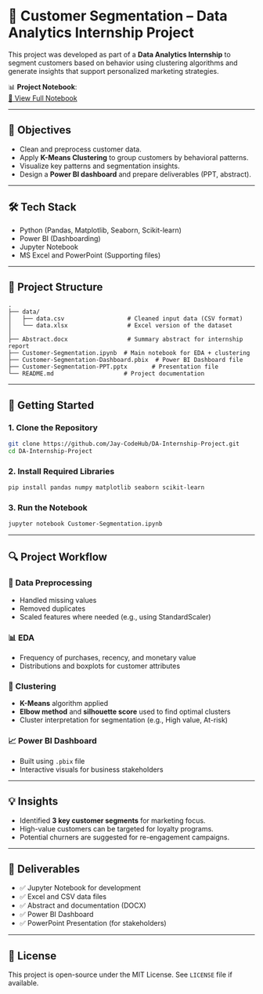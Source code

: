 # 🧠 Customer Segmentation – Data Analytics Internship Project

This project was developed as part of a **Data Analytics Internship** to segment customers based on behavior using clustering algorithms and generate insights that support personalized marketing strategies.

📊 **Project Notebook**:  
[🔗 View Full Notebook](https://github.com/Jay-CodeHub/DA-Internship-Project/blob/main/Customer-Segmentation.ipynb)

---

## 🎯 Objectives

- Clean and preprocess customer data.
- Apply **K-Means Clustering** to group customers by behavioral patterns.
- Visualize key patterns and segmentation insights.
- Design a **Power BI dashboard** and prepare deliverables (PPT, abstract).

---

## 🛠️ Tech Stack

- Python (Pandas, Matplotlib, Seaborn, Scikit-learn)
- Power BI (Dashboarding)
- Jupyter Notebook
- MS Excel and PowerPoint (Supporting files)

---

## 📂 Project Structure

```
.
├── data/
│   ├── data.csv                  # Cleaned input data (CSV format)
│   └── data.xlsx                 # Excel version of the dataset
│
├── Abstract.docx                 # Summary abstract for internship report
├── Customer-Segmentation.ipynb  # Main notebook for EDA + clustering
├── Customer-Segmentation-Dashboard.pbix  # Power BI Dashboard file
├── Customer-Segmentation-PPT.pptx       # Presentation file
└── README.md                    # Project documentation
```

---

## 🚀 Getting Started

### 1. Clone the Repository

```bash
git clone https://github.com/Jay-CodeHub/DA-Internship-Project.git
cd DA-Internship-Project
```

### 2. Install Required Libraries

```bash
pip install pandas numpy matplotlib seaborn scikit-learn
```

### 3. Run the Notebook

```bash
jupyter notebook Customer-Segmentation.ipynb
```

---

## 🔍 Project Workflow

### 🧹 Data Preprocessing
- Handled missing values
- Removed duplicates
- Scaled features where needed (e.g., using StandardScaler)

### 📊 EDA
- Frequency of purchases, recency, and monetary value
- Distributions and boxplots for customer attributes

### 🧠 Clustering
- **K-Means** algorithm applied
- **Elbow method** and **silhouette score** used to find optimal clusters
- Cluster interpretation for segmentation (e.g., High value, At-risk)

### 📈 Power BI Dashboard
- Built using `.pbix` file
- Interactive visuals for business stakeholders

---

## 💡 Insights

- Identified **3 key customer segments** for marketing focus.
- High-value customers can be targeted for loyalty programs.
- Potential churners are suggested for re-engagement campaigns.

---

## 📁 Deliverables

- ✅ Jupyter Notebook for development
- ✅ Excel and CSV data files
- ✅ Abstract and documentation (DOCX)
- ✅ Power BI Dashboard
- ✅ PowerPoint Presentation (for stakeholders)

---

## 🧾 License

This project is open-source under the MIT License. See `LICENSE` file if available.
